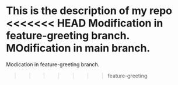 This is the description of my repo
<<<<<<< HEAD
Modification in feature-greeting branch.
MOdification in main branch.
=======
Modication in feature-greeting branch.
>>>>>>> feature-greeting
